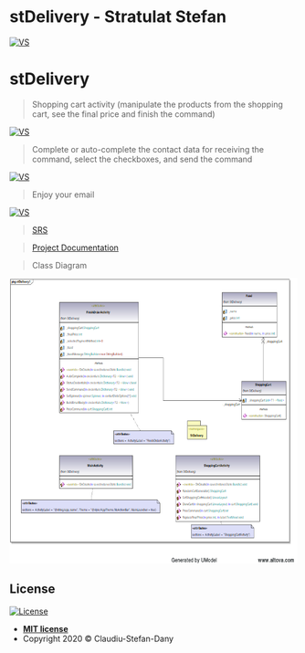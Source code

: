 # stDelivery - Stratulat Stefan

<a href="https://github.com/dannymanastireanu/stDelivery/tree/hw"><img src="https://i.imgur.com/DYA6W4h.jpg" title="VS" alt="VS"></a>


# stDelivery

> Shopping cart activity (manipulate the products from the shopping cart, see the final price and finish the command)

<a href="https://github.com/dannymanastireanu/stDelivery/tree/stefanStratulat"><img src="https://imgur.com/0G3Q11A.jpg" title="VS" alt="VS" width = 250px height=500px></a>

> Complete or auto-complete the contact data for receiving the command, select the checkboxes, and send the command

<a href="https://github.com/dannymanastireanu/stDelivery/tree/stefanStratulat"><img src="https://imgur.com/VB2EIEu.jpg" title="VS" alt="VS" width = 250px height=500px></a>

> Enjoy your email

<a href="https://github.com/dannymanastireanu/stDelivery/tree/stefanStratulat"><img src="https://imgur.com/e9joCKV.jpg" title="VS" alt="VS" width = 250px height=500px></a>

>  <a href="https://github.com/dannymanastireanu/stDelivery/blob/stefanStratulat/SRS.doc">SRS</a>

>  <a href="https://github.com/dannymanastireanu/stDelivery/blob/stefanStratulat/Documentatie-converted.pdf">Project Documentation</a>

> Class Diagram

<a href="https://github.com/dannymanastireanu/stDelivery/tree/stefanStratulat"><img src="https://github.com/dannymanastireanu/stDelivery/blob/stefanStratulat/StefanDiagramClass.png?raw=true" title="VS" alt="VS" width = 550px height=500px></a>

## License

[![License](http://img.shields.io/:license-mit-blue.svg?style=flat-square)](http://badges.mit-license.org)

- **[MIT license](https://github.com/dannymanastireanu/stDelivery/blob/hw/LICENSE)**
- Copyright 2020 © Claudiu-Stefan-Dany
